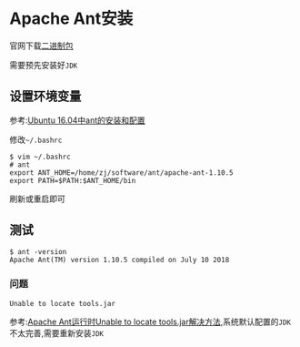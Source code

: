 
# Apache Ant安装

官网下载[二进制包](http://ant.apache.org/bindownload.cgi)

需要预先安装好`JDK`

## 设置环境变量

参考:[Ubuntu 16.04中ant的安装和配置](https://blog.csdn.net/weiganliu/article/details/83089602)

修改`~/.bashrc`

    $ vim ~/.bashrc
    # ant
    export ANT_HOME=/home/zj/software/ant/apache-ant-1.10.5
    export PATH=$PATH:$ANT_HOME/bin

刷新或重启即可

## 测试

    $ ant -version
    Apache Ant(TM) version 1.10.5 compiled on July 10 2018

### 问题

    Unable to locate tools.jar

参考:[Apache Ant运行时Unable to locate tools.jar解决方法](https://blog.csdn.net/xifeijian/article/details/8836438),系统默认配置的`JDK`不太完善,需要重新安装`JDK`